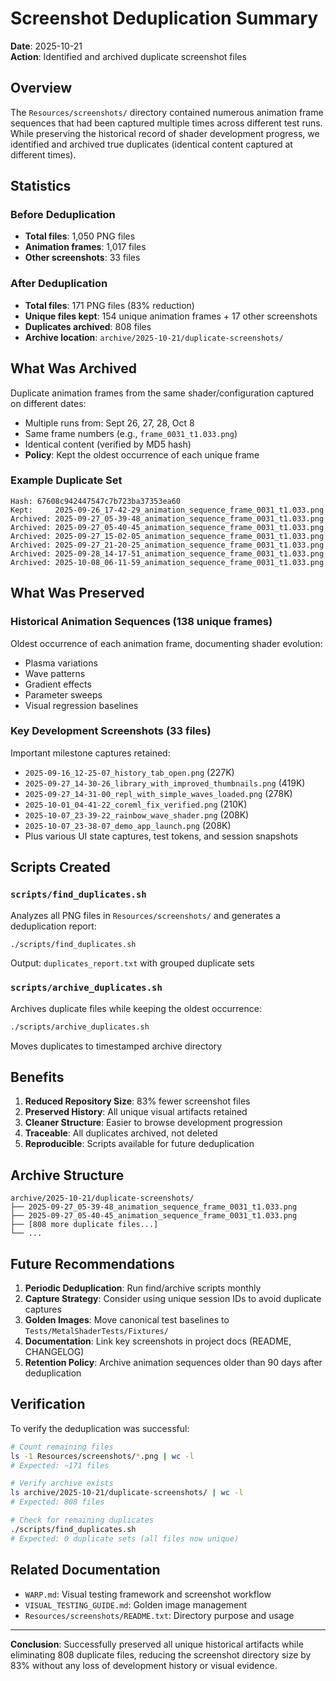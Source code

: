 # Screenshot Deduplication Summary

**Date**: 2025-10-21  
**Action**: Identified and archived duplicate screenshot files

## Overview

The `Resources/screenshots/` directory contained numerous animation frame sequences that had been captured multiple times across different test runs. While preserving the historical record of shader development progress, we identified and archived true duplicates (identical content captured at different times).

## Statistics

### Before Deduplication
- **Total files**: 1,050 PNG files
- **Animation frames**: 1,017 files
- **Other screenshots**: 33 files

### After Deduplication  
- **Total files**: 171 PNG files (83% reduction)
- **Unique files kept**: 154 unique animation frames + 17 other screenshots
- **Duplicates archived**: 808 files
- **Archive location**: `archive/2025-10-21/duplicate-screenshots/`

## What Was Archived

Duplicate animation frames from the same shader/configuration captured on different dates:
- Multiple runs from: Sept 26, 27, 28, Oct 8
- Same frame numbers (e.g., `frame_0031_t1.033.png`)
- Identical content (verified by MD5 hash)
- **Policy**: Kept the oldest occurrence of each unique frame

### Example Duplicate Set
```
Hash: 67608c942447547c7b723ba37353ea60
Kept:     2025-09-26_17-42-29_animation_sequence_frame_0031_t1.033.png
Archived: 2025-09-27_05-39-48_animation_sequence_frame_0031_t1.033.png
Archived: 2025-09-27_05-40-45_animation_sequence_frame_0031_t1.033.png
Archived: 2025-09-27_15-02-05_animation_sequence_frame_0031_t1.033.png
Archived: 2025-09-27_21-20-25_animation_sequence_frame_0031_t1.033.png
Archived: 2025-09-28_14-17-51_animation_sequence_frame_0031_t1.033.png
Archived: 2025-10-08_06-11-59_animation_sequence_frame_0031_t1.033.png
```

## What Was Preserved

### Historical Animation Sequences (138 unique frames)
Oldest occurrence of each animation frame, documenting shader evolution:
- Plasma variations
- Wave patterns
- Gradient effects
- Parameter sweeps
- Visual regression baselines

### Key Development Screenshots (33 files)
Important milestone captures retained:
- `2025-09-16_12-25-07_history_tab_open.png` (227K)
- `2025-09-27_14-30-26_library_with_improved_thumbnails.png` (419K)
- `2025-09-27_14-31-00_repl_with_simple_waves_loaded.png` (278K)
- `2025-10-01_04-41-22_coreml_fix_verified.png` (210K)
- `2025-10-07_23-39-22_rainbow_wave_shader.png` (208K)
- `2025-10-07_23-38-07_demo_app_launch.png` (208K)
- Plus various UI state captures, test tokens, and session snapshots

## Scripts Created

### `scripts/find_duplicates.sh`
Analyzes all PNG files in `Resources/screenshots/` and generates a deduplication report:
```bash
./scripts/find_duplicates.sh
```
Output: `duplicates_report.txt` with grouped duplicate sets

### `scripts/archive_duplicates.sh`  
Archives duplicate files while keeping the oldest occurrence:
```bash
./scripts/archive_duplicates.sh
```
Moves duplicates to timestamped archive directory

## Benefits

1. **Reduced Repository Size**: 83% fewer screenshot files
2. **Preserved History**: All unique visual artifacts retained
3. **Cleaner Structure**: Easier to browse development progression
4. **Traceable**: All duplicates archived, not deleted
5. **Reproducible**: Scripts available for future deduplication

## Archive Structure

```
archive/2025-10-21/duplicate-screenshots/
├── 2025-09-27_05-39-48_animation_sequence_frame_0031_t1.033.png
├── 2025-09-27_05-40-45_animation_sequence_frame_0031_t1.033.png
├── [808 more duplicate files...]
└── ...
```

## Future Recommendations

1. **Periodic Deduplication**: Run find/archive scripts monthly
2. **Capture Strategy**: Consider using unique session IDs to avoid duplicate captures
3. **Golden Images**: Move canonical test baselines to `Tests/MetalShaderTests/Fixtures/`
4. **Documentation**: Link key screenshots in project docs (README, CHANGELOG)
5. **Retention Policy**: Archive animation sequences older than 90 days after deduplication

## Verification

To verify the deduplication was successful:

```bash
# Count remaining files
ls -1 Resources/screenshots/*.png | wc -l
# Expected: ~171 files

# Verify archive exists
ls archive/2025-10-21/duplicate-screenshots/ | wc -l
# Expected: 808 files

# Check for remaining duplicates
./scripts/find_duplicates.sh
# Expected: 0 duplicate sets (all files now unique)
```

## Related Documentation

- `WARP.md`: Visual testing framework and screenshot workflow
- `VISUAL_TESTING_GUIDE.md`: Golden image management
- `Resources/screenshots/README.txt`: Directory purpose and usage

---

**Conclusion**: Successfully preserved all unique historical artifacts while eliminating 808 duplicate files, reducing the screenshot directory size by 83% without any loss of development history or visual evidence.

